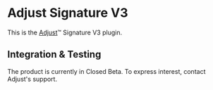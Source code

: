 # Adjust Signature V3

This is the [Adjust](https://adjust.com)™  Signature V3 plugin.

## Integration & Testing

The product is currently in Closed Beta. To express interest, contact Adjust's support.
